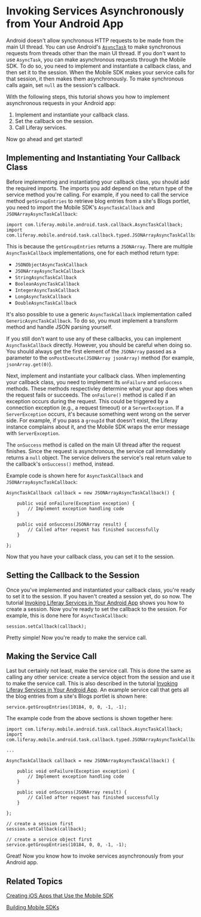 # Invoking Services Asynchronously from Your Android App [](id=invoking-services-asynchronously-from-your-android-app)

Android doesn't allow synchronous HTTP requests to be made from the main UI 
thread. You can use Android's 
[`AsyncTask`](http://developer.android.com/reference/android/os/AsyncTask.html) 
to make synchronous requests from threads other than the main UI thread. If you 
don't want to use `AsyncTask`, you can make asynchronous requests through the 
Mobile SDK. To do so, you need to implement and instantiate a callback class, 
and then set it to the session. When the Mobile SDK makes your service calls for 
that session, it then makes them asynchronously. To make synchronous calls 
again, set `null` as the session's callback. 

With the following steps, this tutorial shows you how to implement asynchronous 
requests in your Android app: 

1. Implement and instantiate your callback class.
2. Set the callback on the session.
3. Call Liferay services.

Now go ahead and get started! 

## Implementing and Instantiating Your Callback Class [](id=implementing-and-instantiating-your-callback-class)

Before implementing and instantiating your callback class, you should add the 
required imports. The imports you add depend on the return type of the service 
method you're calling. For example, if you need to call the service method 
`getGroupEntries` to retrieve blog entries from a site's Blogs portlet, you need 
to import the Mobile SDK's `AsyncTaskCallback` and `JSONArrayAsyncTaskCallback`:

    import com.liferay.mobile.android.task.callback.AsyncTaskCallback;
    import com.liferay.mobile.android.task.callback.typed.JSONArrayAsyncTaskCallback;

This is because the `getGroupEntries` returns a `JSONArray`. There are multiple 
`AsyncTaskCallback` implementations, one for each method return type:

- `JSONObjectAsyncTaskCallback`
- `JSONArrayAsyncTackCallback`
- `StringAsyncTaskCallback`
- `BooleanAsyncTaskCallback`
- `IntegerAsyncTaskCallback`
- `LongAsyncTaskCallback`
- `DoubleAsyncTaskCallback`

It's also possible to use a generic `AsyncTaskCallback` implementation called
`GenericAsyncTaskCallback`. To do so, you must implement a transform method and 
handle JSON parsing yourself. 

If you still don't want to use any of these callbacks, you can implement 
`AsyncTaskCallback` directly. However, you should be careful when doing so. You 
should always get the first element of the `JSONArray` passed as a parameter to 
the `onPostExecute(JSONArray jsonArray)` method (for example, 
`jsonArray.get(0)`). 

Next, implement and instantiate your callback class. When implementing your 
callback class, you need to implement its `onFailure` and `onSuccess` methods. 
These methods respectivley determine what your app does when the request fails 
or succeeds. The `onFailure()` method is called if an exception occurs during 
the request. This could be triggered by a connection exception (e.g., a request 
timeout) or a `ServerException`. If a `ServerException` occurs, it's because 
something went wrong on the server side. For example, if you pass a `groupId` 
that doesn't exist, the Liferay instance complains about it, and the Mobile SDK 
wraps the error message with `ServerException`. 

The `onSuccess` method is called on the main UI thread after the request 
finishes. Since the request is asynchronous, the service call immediately
returns a `null` object. The service delivers the service's real return value to
the callback's `onSuccess()` method, instead. 

Example code is shown here for `AsyncTaskCallback` and 
`JSONArrayAsyncTaskCallback`: 

    AsyncTaskCallback callback = new JSONArrayAsyncTaskCallback() {

        public void onFailure(Exception exception) {
            // Implement exception handling code
        }

        public void onSuccess(JSONArray result) {
            // Called after request has finished successfully
        }

    };
    
Now that you have your callback class, you can set it to the session.

## Setting the Callback to the Session [](id=setting-the-callback-to-the-session)

Once you've implemented and instantiated your callback class, you're ready to 
set it to the session. If you haven't created a session yet, do so now. The 
tutorial 
[Invoking Liferay Services in Your Android App](/develop/tutorials/-/knowledge_base/7-0/invoking-liferay-services-in-your-android-app) 
shows you how to create a session. Now you're ready to set the callback to the 
session. For example, this is done here for `AsyncTaskCallback`: 

    session.setCallback(callback);

Pretty simple! Now you're ready to make the service call.

## Making the Service Call [](id=making-the-service-call)

Last but certainly not least, make the service call. This is done the same as 
calling any other service: create a service object from the session and use it 
to make the service call. This is also described in the tutorial 
[Invoking Liferay Services in Your Android App](/develop/tutorials/-/knowledge_base/7-0/invoking-liferay-services-in-your-android-app). 
An example service call that gets all the blog entries from a site's Blogs 
portlet is shown here: 

    service.getGroupEntries(10184, 0, 0, -1, -1);

The example code from the above sections is shown together here: 

    import com.liferay.mobile.android.task.callback.AsyncTaskCallback;
    import com.liferay.mobile.android.task.callback.typed.JSONArrayAsyncTaskCallback;

    ...

    AsyncTaskCallback callback = new JSONArrayAsyncTaskCallback() {

        public void onFailure(Exception exception) {
            // Implement exception handling code
        }

        public void onSuccess(JSONArray result) {
            // Called after request has finished successfully
        }

    };

    // create a session first
    session.setCallback(callback);
    
    // create a service object first
    service.getGroupEntries(10184, 0, 0, -1, -1);

Great! Now you know how to invoke services asynchronously from your Android 
app. 

## Related Topics [](id=related-topics)

[Creating iOS Apps that Use the Mobile SDK](/develop/tutorials/-/knowledge_base/7-0/creating-ios-apps-that-use-the-mobile-sdk)

[Building Mobile SDKs](/develop/tutorials/-/knowledge_base/7-0/building-mobile-sdks)
